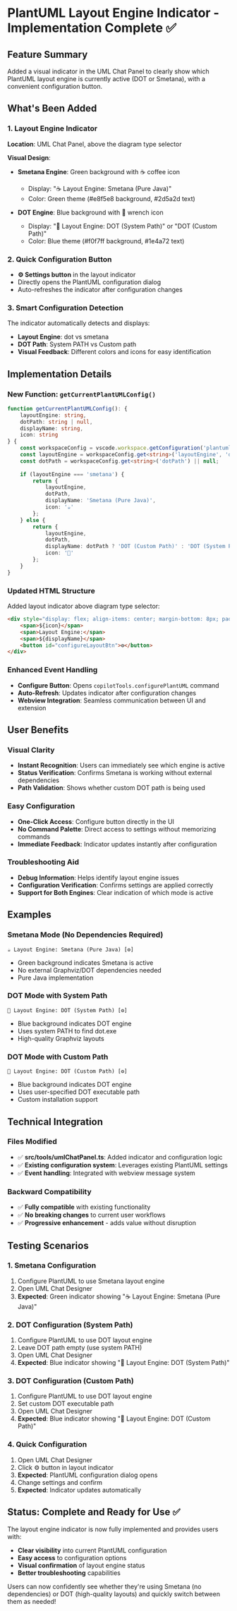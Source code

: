 # PlantUML Layout Engine Indicator - Implementation Complete ✅

## Feature Summary
Added a visual indicator in the UML Chat Panel to clearly show which PlantUML layout engine is currently active (DOT or Smetana), with a convenient configuration button.

## What's Been Added

### 1. Layout Engine Indicator
**Location**: UML Chat Panel, above the diagram type selector

**Visual Design**:
- **Smetana Engine**: Green background with ☕ coffee icon
  - Display: "☕ Layout Engine: Smetana (Pure Java)"
  - Color: Green theme (#e8f5e8 background, #2d5a2d text)

- **DOT Engine**: Blue background with 🔧 wrench icon
  - Display: "🔧 Layout Engine: DOT (System Path)" or "DOT (Custom Path)"
  - Color: Blue theme (#f0f7ff background, #1e4a72 text)

### 2. Quick Configuration Button
- **⚙️ Settings button** in the layout indicator
- Directly opens the PlantUML configuration dialog
- Auto-refreshes the indicator after configuration changes

### 3. Smart Configuration Detection
The indicator automatically detects and displays:
- **Layout Engine**: dot vs smetana
- **DOT Path**: System PATH vs Custom path
- **Visual Feedback**: Different colors and icons for easy identification

## Implementation Details

### New Function: `getCurrentPlantUMLConfig()`
```typescript
function getCurrentPlantUMLConfig(): { 
    layoutEngine: string, 
    dotPath: string | null, 
    displayName: string, 
    icon: string 
} {
    const workspaceConfig = vscode.workspace.getConfiguration('plantuml');
    const layoutEngine = workspaceConfig.get<string>('layoutEngine', 'dot');
    const dotPath = workspaceConfig.get<string>('dotPath') || null;
    
    if (layoutEngine === 'smetana') {
        return {
            layoutEngine,
            dotPath,
            displayName: 'Smetana (Pure Java)',
            icon: '☕'
        };
    } else {
        return {
            layoutEngine,
            dotPath,
            displayName: dotPath ? 'DOT (Custom Path)' : 'DOT (System Path)',
            icon: '🔧'
        };
    }
}
```

### Updated HTML Structure
Added layout indicator above diagram type selector:
```html
<div style="display: flex; align-items: center; margin-bottom: 8px; padding: 6px; background: ${color}; border-radius: 4px;">
    <span>${icon}</span>
    <span>Layout Engine:</span>
    <span>${displayName}</span>
    <button id="configureLayoutBtn">⚙️</button>
</div>
```

### Enhanced Event Handling
- **Configure Button**: Opens `copilotTools.configurePlantUML` command
- **Auto-Refresh**: Updates indicator after configuration changes
- **Webview Integration**: Seamless communication between UI and extension

## User Benefits

### Visual Clarity
- **Instant Recognition**: Users can immediately see which engine is active
- **Status Verification**: Confirms Smetana is working without external dependencies
- **Path Validation**: Shows whether custom DOT path is being used

### Easy Configuration
- **One-Click Access**: Configure button directly in the UI
- **No Command Palette**: Direct access to settings without memorizing commands
- **Immediate Feedback**: Indicator updates instantly after configuration

### Troubleshooting Aid
- **Debug Information**: Helps identify layout engine issues
- **Configuration Verification**: Confirms settings are applied correctly
- **Support for Both Engines**: Clear indication of which mode is active

## Examples

### Smetana Mode (No Dependencies Required)
```
☕ Layout Engine: Smetana (Pure Java) [⚙️]
```
- Green background indicates Smetana is active
- No external Graphviz/DOT dependencies needed
- Pure Java implementation

### DOT Mode with System Path
```
🔧 Layout Engine: DOT (System Path) [⚙️]
```
- Blue background indicates DOT engine
- Uses system PATH to find dot.exe
- High-quality Graphviz layouts

### DOT Mode with Custom Path
```
🔧 Layout Engine: DOT (Custom Path) [⚙️]
```
- Blue background indicates DOT engine
- Uses user-specified DOT executable path
- Custom installation support

## Technical Integration

### Files Modified
- ✅ **src/tools/umlChatPanel.ts**: Added indicator and configuration logic
- ✅ **Existing configuration system**: Leverages existing PlantUML settings
- ✅ **Event handling**: Integrated with webview message system

### Backward Compatibility
- ✅ **Fully compatible** with existing functionality
- ✅ **No breaking changes** to current user workflows
- ✅ **Progressive enhancement** - adds value without disruption

## Testing Scenarios

### 1. Smetana Configuration
1. Configure PlantUML to use Smetana layout engine
2. Open UML Chat Designer
3. **Expected**: Green indicator showing "☕ Layout Engine: Smetana (Pure Java)"

### 2. DOT Configuration (System Path)
1. Configure PlantUML to use DOT layout engine
2. Leave DOT path empty (use system PATH)
3. Open UML Chat Designer
4. **Expected**: Blue indicator showing "🔧 Layout Engine: DOT (System Path)"

### 3. DOT Configuration (Custom Path)
1. Configure PlantUML to use DOT layout engine
2. Set custom DOT executable path
3. Open UML Chat Designer
4. **Expected**: Blue indicator showing "🔧 Layout Engine: DOT (Custom Path)"

### 4. Quick Configuration
1. Open UML Chat Designer
2. Click ⚙️ button in layout indicator
3. **Expected**: PlantUML configuration dialog opens
4. Change settings and confirm
5. **Expected**: Indicator updates automatically

## Status: Complete and Ready for Use ✅

The layout engine indicator is now fully implemented and provides users with:
- **Clear visibility** into current PlantUML configuration
- **Easy access** to configuration options
- **Visual confirmation** of layout engine status
- **Better troubleshooting** capabilities

Users can now confidently see whether they're using Smetana (no dependencies) or DOT (high-quality layouts) and quickly switch between them as needed!
